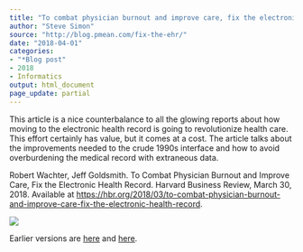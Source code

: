 ```yaml
---
title: "To combat physician burnout and improve care, fix the electronic health record"
author: "Steve Simon"
source: "http://blog.pmean.com/fix-the-ehr/"
date: "2018-04-01"
categories:
- "*Blog post"
- 2018
- Informatics
output: html_document
page_update: partial
---
```


This article is a nice counterbalance to all the glowing reports about
how moving to the electronic health record is going to revolutionize
health care. This effort certainly has value, but it comes at a cost.
The article talks about the improvements needed to the crude 1990s
interface and how to avoid overburdening the medical record with
extraneous data.

<!---More--->

Robert Wachter, Jeff Goldsmith. To Combat Physician Burnout and Improve
Care, Fix the Electronic Health Record. Harvard Business Review, March
30, 2018. Available at
<https://hbr.org/2018/03/to-combat-physician-burnout-and-improve-care-fix-the-electronic-health-record>.

![](http://www.pmean.com/new-images/18/fix-the-ehr01.png)

Earlier versions are [here][sim1] and [here][sim2].
 
[sim1]: http://blog.pmean.com/fix-the-ehr/
[sim2]: http://new.pmean.com/fix-the-ehr/
